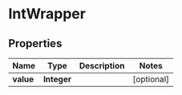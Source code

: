 
# IntWrapper

## Properties
Name | Type | Description | Notes
------------ | ------------- | ------------- | -------------
**value** | **Integer** |  |  [optional]



